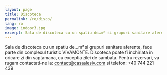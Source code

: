 ```yaml
---
layout: page
title: Discoteca
permalink: /ro/disco/
lang: ro
image: indoor3.jpg
excerpt: Sala de discoteca cu un spatiu de…m² si grupuri sanitare aferente, face parte din complexul turistic VIVAMONTE. Discoteca poate fi inchiriata in oricare zi din saptamana, cu exceptia zilei de sambata. Pentru rezervari...
---
```

Sala de discoteca cu un spatiu de…m² si grupuri sanitare aferente, face parte din complexul turistic VIVAMONTE. Discoteca poate fi inchiriata in oricare zi din saptamana, cu exceptia zilei de sambata.
Pentru rezervari,  va rugam contactati-ne la: [contact@casaalesiv.com](mailto:contact@casaalesiv.com)
si telefon: +40 744 221 439
